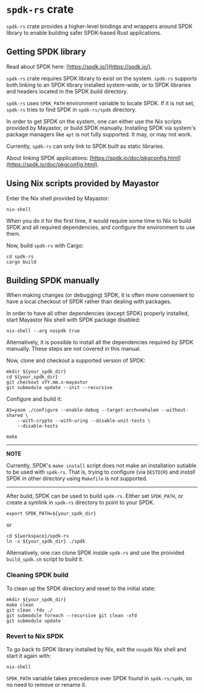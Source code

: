 # `spdk-rs` crate

`spdk-rs` crate provides a higher-level bindings and wrappers around 
SPDK library to enable building safer SPDK-based Rust applications. 

## Getting SPDK library

Read about SPDK here: [https://spdk.io/](https://spdk.io/).

`spdk-rs` crate requires SPDK library to exist on the system. `spdk-rs` supports
both linking to an SPDK library installed system-wide, or to SPDK libraries 
and headers located in the SPDK build directory.

`spdk-rs` uses `SPDK_PATH` environment variable to locate SPDK. If it is not 
set, `spdk-rs` tries to find SPDK in `spdk-rs/spdk` directory.

In order to get SPDK on the system, one can either use the Nix scripts
provided by Mayastor, or build SPDK manually. Installing SPDK via system's 
package managers like `apt` is not fully supported. It may, or may not work.

Currently, `spdk-rs` can only link to SPDK built as static libraries.

About linking SPDK applications:
[https://spdk.io/doc/pkgconfig.html](https://spdk.io/doc/pkgconfig.html).

## Using Nix scripts provided by Mayastor

Enter the Nix shell provided by Mayastor:
```
nix-shell
```

When you do it for the first time, it would require some time to Nix to
build SPDK and all required dependencies, and configure the environment to use 
them.

Now, build `spdk-rs` with Cargo:
```
cd spdk-rs
cargo build
```

## Building SPDK manually

When making changes (or debugging) SPDK, it is often more convenient to have 
a local checkout of SPDK rather than dealing with packages.

In order to have all other dependencies (except SPDK) properly installed,
start Mayastor Nix shell with SPDK package disabled:
```
nix-shell --arg nospdk true
```
Alternatively, it is possible to install all the dependencies required 
by SPDK manually. These steps are not covered in this manual. 

Now, clone and checkout a supported version of SPDK:
```
mkdir ${your_spdk_dir}
cd ${your_spdk_dir}
git checkout vYY.mm.x-mayastor
git submodule update --init --recursive
```

Configure and build it:
```
AS=yasm ./configure --enable-debug --target-arch=nehalem --without-shared \
    --with-crypto --with-uring --disable-unit-tests \
    --disable-tests
        
make
```

---
**NOTE**

Currently, SPDK's `make install` script does not make an installation 
sutiable to be used with `spdk-rs`. That is, trying to configure (via `DESTDIR`) 
and _install_ SPDK in other directory using `Makefile` is not supported. 
___


After build, SPDK can be used to build `spdk-rs`. Either set `SPDK_PATH`, 
or create a symlink in `spdk-rs` directory to point to your SPDK.

```
export SPDK_PATH=${your_spdk_dir}
```
or
```
cd ${workspace}/spdk-rs
ln -s ${your_spdk_dir} ./spdk
```

Alternatively, one can clone SPDK inside `spdk-rs` and use 
the proivided `build_spdk.sh` script to build it.

### Cleaning SPDK build
To clean up the SPDK directory and reset to the initial state:
```
mkdir ${your_spdk_dir}
make clean
git clean -fdx ./
git submodule foreach --recursive git clean -xfd
git submodule update
```

### Revert to Nix SPDK
To go back to SPDK library installed by Nix, exit the `nospdk` Nix shell and
start it again with:
```
nix-shell
```

`SPDK_PATH` variable takes precedence over SPDK found in `spdk-rs/spdk`,
so no need to remove or rename it.
